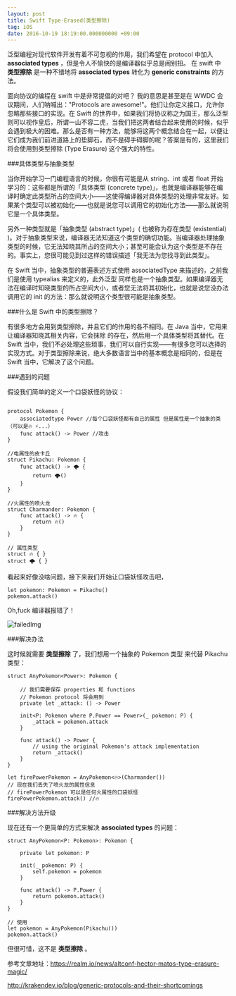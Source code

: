```yaml
---
layout: post
title: Swift Type-Erased(类型擦除)
tag: iOS
date: 2016-10-19 18:19:00.000000000 +09:00
---
```


泛型编程对现代软件开发有着不可忽视的作用，我们希望在 protocol 中加入 **associated types** ，但是令人不愉快的是编译器似乎总是闹别扭。 在 swift 中 **类型擦除** 是一种不错地将 **associated types** 转化为   **generic constraints** 的方法。

面向协议的编程在 swift 中是非常提倡的对吧？ 我的意思是甚至是在 WWDC 会议期间，人们呐喊出："Protocols are awesome!"。他们让你定义接口，允许你忽略那些接口的实现。在 Swift 的世界中，如果我们将协议称之为国王，那么泛型则可以视作皇后，所谓一山不容二虎，当我们把这两者结合起来使用的时候，似乎会遇到极大的困难。那么是否有一种方法，能够将这两个概念结合在一起，以便让它们成为我们前进道路上的垫脚石，而不是碍手碍脚的呢？答案是有的，这里我们将会使用到类型擦除 (Type Erasure) 这个强大的特性。

###具体类型与抽象类型

当你开始学习一门编程语言的时候，你很有可能是从 string、int 或者 float 开始学习的：这些都是所谓的「具体类型 (concrete type)」，也就是编译器能够在编译时确定此类型所占的空间大小——这使得编译器对具体类型的处理非常友好。如果某个类型可以被初始化——也就是说您可以调用它的初始化方法——那么就说明它是一个具体类型。

另外一种类型就是「抽象类型 (abstract type)」( 也被称为存在类型 (existential) )。对于抽象类型来说，编译器无法知道这个类型的确切功能。当编译器处理抽象类型的时候，它无法知晓其所占的空间大小；甚至可能会认为这个类型是不存在的。事实上，您很可能见到过这样的错误描述「我无法为您找寻到此类型」。

在 Swift 当中，抽象类型的普遍表述方式使用 associatedType 来描述的，之前我们是使用 typealias 来定义的，此外泛型 <T> 同样也是一个抽象类型。如果编译器无法在编译时知晓类型的所占空间大小，或者您无法将其初始化，也就是说您没办法调用它的 init 的方法：那么就说明这个类型很可能是抽象类型。

###什么是 Swift 中的类型擦除？

有很多地方会用到类型擦除，并且它们的作用的各不相同。在 Java 当中，它用来让编译器知晓其相关内容，它会抹除 <T> 的存在，然后用一个具体类型将其替代。在 Swift 当中，我们不必处理这些琐事，我们可以自行实现——有很多您可以选择的实现方式。对于类型擦除来说，绝大多数语言当中的基本概念是相同的，但是在 Swift 当中，它解决了这个问题。

###遇到的问题

假设我们简单的定义一个口袋妖怪的协议：

```objc

protocol Pokemon {
    associatedtype Power //每个口袋妖怪都有自己的属性 但是属性是一个抽象的类 （可以是🔥 ⚡️...）
    func attack() -> Power //攻击
}

//电属性的皮卡丘
struct Pikachu: Pokemon {
    func attack() -> 🌩 {
        return 🌩()
    }
}

//火属性的喷火龙
struct Charmander: Pokemon {
    func attack() -> 🔥 {
        return 🔥()
    }
}

// 属性类型
struct 🔥 { }
struct 🌩 { }

```
看起来好像没啥问题，接下来我们开始让口袋妖怪攻击吧，

```objc
let pokemon: Pokemon = Pikachu()
pokemon.attack()
```

Oh,fuck 编译器报错了！

![failedImg](https://www.natashatherobot.com/wp-content/uploads/Screen-Shot-2016-05-30-at-12.30.25-PM-768x50.png)

###解决办法

这时候就需要 **类型擦除** 了，我们想用一个抽象的 Pokemon 类型 来代替 Pikachu 类型：

```objc
struct AnyPokemon<Power>: Pokemon {
    
    // 我们需要保存 properties 和 functions
    // Pokemon protocol 将会用到
    private let _attack: () -> Power
    
    init<P: Pokemon where P.Power == Power>(_ pokemon: P) {
        _attack = pokemon.attack
    }
    
    func attack() -> Power {
        // using the original Pokemon's attack implementation
        return _attack()
    }
}
 
let firePowerPokemon = AnyPokemon<🔥>(Charmander())
// 现在我们丢失了喷火龙的属性信息
// firePowerPokemon 可以是任何火属性的口袋妖怪
firePowerPokemon.attack() //🔥

```

###解决方法升级

现在还有一个更简单的方式来解决 **associated types** 的问题：

```objc
struct AnyPokemon<P: Pokemon>: Pokemon {
    
    private let pokemon: P
    
    init(_ pokemon: P) {
        self.pokemon = pokemon
    }
    
    func attack() -> P.Power {
        return pokemon.attack()
    }
}
 
// 使用
let pokemon = AnyPokemon(Pikachu())
pokemon.attack()
```
但很可惜，这不是 **类型擦除** 。

参考文章地址：https://realm.io/news/altconf-hector-matos-type-erasure-magic/

http://krakendev.io/blog/generic-protocols-and-their-shortcomings